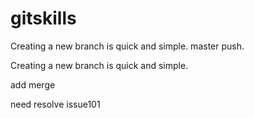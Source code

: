 # gitskills

Creating a new branch is quick and simple.
master push.


Creating a new branch is quick and simple. 

add merge


need resolve issue101


